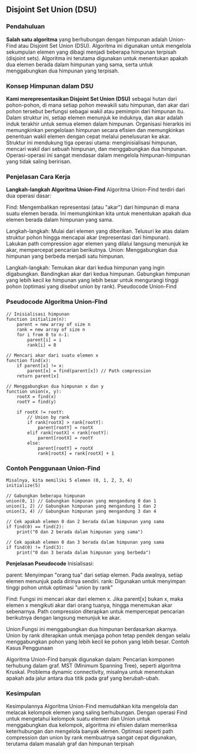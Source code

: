 ## Disjoint Set Union (DSU)

### Pendahuluan

**Salah satu algoritma** yang berhubungan dengan himpunan adalah Union-Find atau Disjoint Set Union (DSU). Algoritma ini digunakan untuk mengelola sekumpulan elemen yang dibagi menjadi beberapa himpunan terpisah (disjoint sets). Algoritma ini terutama digunakan untuk menentukan apakah dua elemen berada dalam himpunan yang sama, serta untuk menggabungkan dua himpunan yang terpisah.

### Konsep Himpunan dalam DSU 

**Kami merepresentasikan Disjoint Set Union (DSU)** sebagai hutan dari pohon-pohon, di mana setiap pohon mewakili satu himpunan, dan akar dari pohon tersebut berfungsi sebagai wakil atau pemimpin dari himpunan itu. Dalam struktur ini, setiap elemen menunjuk ke induknya, dan akar adalah induk terakhir untuk semua elemen dalam himpunan. Organisasi hierarkis ini memungkinkan pengelolaan himpunan secara efisien dan memungkinkan penentuan wakil elemen dengan cepat melalui penelusuran ke akar. Struktur ini mendukung tiga operasi utama: menginisialisasi himpunan, mencari wakil dari sebuah himpunan, dan menggabungkan dua himpunan. Operasi-operasi ini sangat mendasar dalam mengelola himpunan-himpunan yang tidak saling beririsan.

### Penjelasan Cara Kerja 

**Langkah-langkah Algoritma Union-Find**
Algoritma Union-Find terdiri dari dua operasi dasar:

Find: Mengembalikan representasi (atau "akar") dari himpunan di mana suatu elemen berada. Ini memungkinkan kita untuk menentukan apakah dua elemen berada dalam himpunan yang sama.

Langkah-langkah:
Mulai dari elemen yang diberikan.
Telusuri ke atas dalam struktur pohon hingga mencapai akar (representasi dari himpunan).
Lakukan path compression agar elemen yang dilalui langsung menunjuk ke akar, mempercepat pencarian berikutnya.
Union: Menggabungkan dua himpunan yang berbeda menjadi satu himpunan.

Langkah-langkah:
Temukan akar dari kedua himpunan yang ingin digabungkan.
Bandingkan akar dari kedua himpunan.
Gabungkan himpunan yang lebih kecil ke himpunan yang lebih besar untuk mengurangi tinggi pohon (optimasi yang disebut union by rank).
Pseudocode Union-Find

### Pseudocode Algoritma Union-FInd

```
// Inisialisasi himpunan
function initialize(n):
    parent = new array of size n
    rank = new array of size n
    for i from 0 to n-1:
        parent[i] = i
        rank[i] = 0

// Mencari akar dari suatu elemen x
function find(x):
    if parent[x] != x:
        parent[x] = find(parent[x]) // Path compression
    return parent[x]

// Menggabungkan dua himpunan x dan y
function union(x, y):
    rootX = find(x)
    rootY = find(y)

    if rootX != rootY:
        // Union by rank
        if rank[rootX] > rank[rootY]:
            parent[rootY] = rootX
        elif rank[rootX] < rank[rootY]:
            parent[rootX] = rootY
        else:
            parent[rootY] = rootX
            rank[rootX] = rank[rootX] + 1

```

### Contoh Penggunaan Union-Find 

```
Misalnya, kita memiliki 5 elemen (0, 1, 2, 3, 4)
initialize(5)

// Gabungkan beberapa himpunan
union(0, 1) // Gabungkan himpunan yang mengandung 0 dan 1
union(1, 2) // Gabungkan himpunan yang mengandung 1 dan 2
union(3, 4) // Gabungkan himpunan yang mengandung 3 dan 4

// Cek apakah elemen 0 dan 2 berada dalam himpunan yang sama
if find(0) == find(2):
    print("0 dan 2 berada dalam himpunan yang sama")

// Cek apakah elemen 0 dan 3 berada dalam himpunan yang sama
if find(0) != find(3):
    print("0 dan 3 berada dalam himpunan yang berbeda")

```
**Penjelasan Pseudocode**
Inisialisasi:

parent: Menyimpan "orang tua" dari setiap elemen. Pada awalnya, setiap elemen menunjuk pada dirinya sendiri.
rank: Digunakan untuk menyimpan tinggi pohon untuk optimasi "union by rank"

Find: Fungsi ini mencari akar dari elemen x. Jika parent[x] bukan x, maka elemen x mengikuti akar dari orang tuanya, hingga menemukan akar sebenarnya.
Path compression diterapkan untuk mempercepat pencarian berikutnya dengan langsung menunjuk ke akar.

Union:Fungsi ini menggabungkan dua himpunan berdasarkan akarnya.
Union by rank diterapkan untuk menjaga pohon tetap pendek dengan selalu menggabungkan pohon yang lebih kecil ke pohon yang lebih besar.
Contoh Kasus Penggunaan

Algoritma Union-Find banyak digunakan dalam:
Pencarian komponen terhubung dalam graf.
MST (Minimum Spanning Tree), seperti algoritma Kruskal.
Problema dynamic connectivity, misalnya untuk menentukan apakah ada jalur antara dua titik pada graf yang berubah-ubah.

### Kesimpulan 

Kesimpulannya Algoritma Union-Find memudahkan kita mengelola dan melacak kelompok elemen yang saling berhubungan. Dengan operasi Find untuk mengetahui kelompok suatu elemen dan Union untuk menggabungkan dua kelompok, algoritma ini efisien dalam memeriksa keterhubungan dan mengelola banyak elemen. Optimasi seperti path compression dan union by rank membuatnya sangat cepat digunakan, terutama dalam masalah graf dan himpunan terpisah